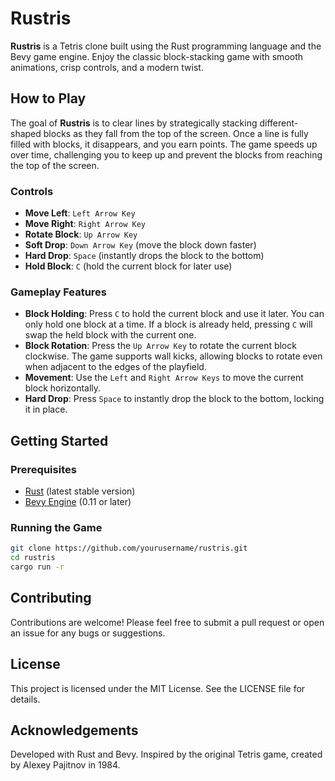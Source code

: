 # Rustris

**Rustris** is a Tetris clone built using the Rust programming language and the Bevy game engine. Enjoy the classic block-stacking game with smooth animations, crisp controls, and a modern twist.

## How to Play

The goal of **Rustris** is to clear lines by strategically stacking different-shaped blocks as they fall from the top of the screen. Once a line is fully filled with blocks, it disappears, and you earn points. The game speeds up over time, challenging you to keep up and prevent the blocks from reaching the top of the screen.

### Controls

- **Move Left**: `Left Arrow Key`
- **Move Right**: `Right Arrow Key`
- **Rotate Block**: `Up Arrow Key`
- **Soft Drop**: `Down Arrow Key` (move the block down faster)
- **Hard Drop**: `Space` (instantly drops the block to the bottom)
- **Hold Block**: `C` (hold the current block for later use)

### Gameplay Features

- **Block Holding**: Press `C` to hold the current block and use it later. You can only hold one block at a time. If a block is already held, pressing `C` will swap the held block with the current one.
- **Block Rotation**: Press the `Up Arrow Key` to rotate the current block clockwise. The game supports wall kicks, allowing blocks to rotate even when adjacent to the edges of the playfield.
- **Movement**: Use the `Left` and `Right Arrow Keys` to move the current block horizontally.
- **Hard Drop**: Press `Space` to instantly drop the block to the bottom, locking it in place.

## Getting Started

### Prerequisites

- [Rust](https://www.rust-lang.org/) (latest stable version)
- [Bevy Engine](https://bevyengine.org/) (0.11 or later)

### Running the Game

```bash
git clone https://github.com/yourusername/rustris.git
cd rustris
cargo run -r
```

## Contributing

Contributions are welcome! Please feel free to submit a pull request or open an issue for any bugs or suggestions.

## License

This project is licensed under the MIT License. See the LICENSE file for details.

## Acknowledgements

Developed with Rust and Bevy.
Inspired by the original Tetris game, created by Alexey Pajitnov in 1984.
